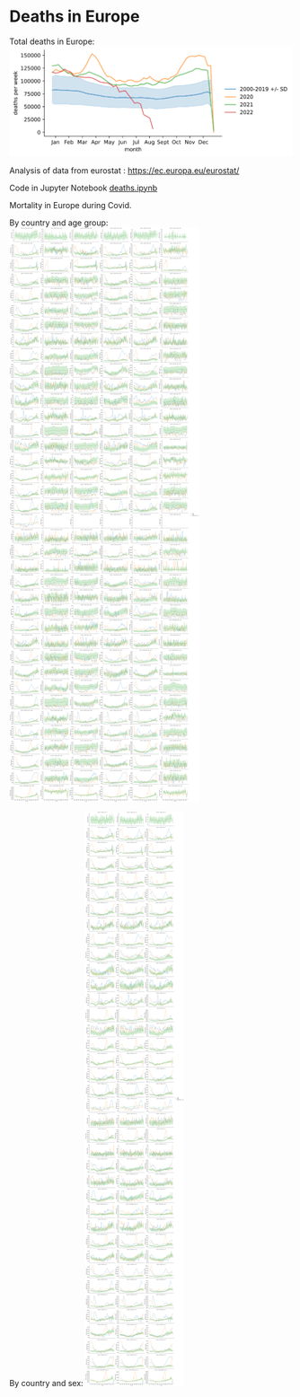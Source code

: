 # Deaths in Europe
Total deaths in Europe:
![total](https://github.com/heesters/mortality-europe/blob/main/total.svg?raw=true&sanitize=true)

Analysis of data from eurostat : https://ec.europa.eu/eurostat/

Code in Jupyter Notebook [deaths.ipynb](https://github.com/heesters/mortality-europe/blob/main/deaths.ipynb)

Mortality in Europe during Covid.

By country and age group:
![Deaths in Europe](https://github.com/heesters/mortality-europe/blob/main/by_country_age.svg?raw=true&sanitize=true)

By country and sex:
![Deaths in Europe by sex](https://github.com/heesters/mortality-europe/blob/main/by_country_sex.svg?raw=true&sanitize=true)


